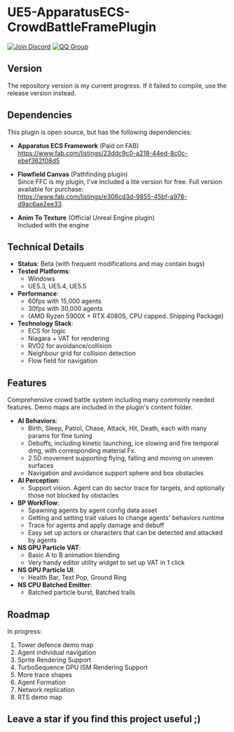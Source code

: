 # UE5-ApparatusECS-CrowdBattleFramePlugin

[![Join Discord](https://img.shields.io/badge/Discord-Join%20Chat-blue?logo=discord)](https://discord.gg/8AUMxq3SgV)
[![QQ Group](https://img.shields.io/badge/QQ%20Group-916358710-blue?logo=tencentqq)](https://jq.qq.com/?_wv=1027&k=5R5X5wX)

## Version
The repository version is my current progress. 
If it failed to compile, use the release version instead.

## Dependencies

This plugin is open source, but has the following dependencies:

- **Apparatus ECS Framework** (Paid on FAB)  
  https://www.fab.com/listings/23ddc9c0-a218-44ed-8c0c-ebef362f08d5

- **Flowfield Canvas** (Pathfinding plugin)  
  Since FFC is my plugin, I've included a lite version for free.
  Full version available for purchase:  
  https://www.fab.com/listings/e306cd3d-9855-45bf-a978-d9ac6ae2ee33

- **Anim To Texture** (Official Unreal Engine plugin)  
  Included with the engine

## Technical Details

- **Status**: Beta (with frequent modifications and may contain bugs)
- **Tested Platforms**: 
  - Windows
  - UE5.3, UE5.4, UE5.5
- **Performance**: 
  - 60fps with 15,000 agents
  - 30fps with 30,000 agents
  - (AMD Ryzen 5900X + RTX 4080S, CPU capped. Shipping Package)
- **Technology Stack**:
  - ECS for logic
  - Niagara + VAT for rendering
  - RVO2 for avoidance/collision
  - Neighbour grid for collision detection
  - Flow field for navigation

## Features

Comprehensive crowd battle system including many commonly needed features. Demo maps are included in the plugin's content folder.

- **AI Behaviors**: 
  - Birth, Sleep, Patrol, Chase, Attack, Hit, Death, each with many params for fine tuning
  - Debuffs, including kinetic launching, ice slowing and fire temporal dmg, with corresponding material Fx.
  - 2.5D movement supporting flying, falling and moving on uneven surfaces
  - Navigation and avoidance support sphere and box obstacles
- **AI Perception**:
  - Support vision. Agent can do sector trace for targets, and optionally those not blocked by obstacles
- **BP WorkFlow**:
  - Spawning agents by agent config data asset
  - Getting and setting trait values to change agents' behaviors runtime
  - Trace for agents and apply damage and debuff
  - Easy set up actors or characters that can be detected and attacked by agents
- **NS GPU Particle VAT**:
  - Basic A to B animation blending
  - Very handy editor utility widget to set up VAT in 1 click
- **NS GPU Particle UI**: 
  - Health Bar, Text Pop, Ground Ring
- **NS CPU Batched Emitter**:
  - Batched particle burst, Batched trails
  
## Roadmap

In progress:
1. Tower defence demo map
2. Agent individual navigation
3. Sprite Rendering Support
4. TurboSequence GPU ISM Rendering Support
6. More trace shapes
7. Agent Formation
8. Network replication
9. RTS demo map

## Leave a star if you find this project useful ;)
